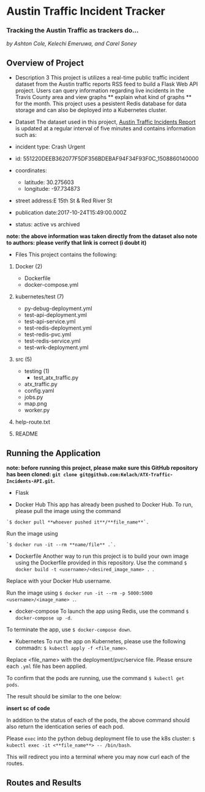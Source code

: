 # Austin Traffic Incident Tracker
### Tracking the Austin Traffic as trackers do... 

*by Ashton Cole, Kelechi Emeruwa, and Carel Soney*

## Overview of Project

* Description
3
This project is utilizes a real-time public traffic incident dataset from
the Austin traffic reports RSS feed to build a Flask Web API project. Users
can query information regarding live incidents in the Travis County area and view
graphs ** explain what kind of graphs ** for the month. This project uses a
pesistent Redis database for data storage and can also be deployed into a 
Kubernetes cluster. 

* Dataset
The dataset used in this project, [Austin Traffic Incidents Report](https://data.austintexas.gov/resource/dx9v-zd7x.json)
 is updated at a regular interval of five minutes
and contains information such as:
 * incident type: Crash Urgent 
 * id: 551220DEEB362077F5DF356BDEBAF94F34F93F0C_1508860140000
 * coordinates:
   * latitude: 30.275603
   * longitude: -97.734873
 * street address:E 15th St & Red River St
 * publication date:2017-10-24T15:49:00.000Z
 * status: active vs archived

 **note: the above information was taken directly from the dataset**
 **also note to authors: please verify that link is correct (i doubt it)**

* Files
This project contains the following: 
 1. Docker (2)
    * Dockerfile
    * docker-compose.yml

 2. kubernetes/test (7)
    * py-debug-deployment.yml
    * test-api-deployment.yml
    * test-api-service.yml
    * test-redis-deployment.yml
    * test-redis-pvc.yml
    * test-redis-service.yml
    * test-wrk-deployment.yml

 3. src (5)
    * testing (1)
      * test_atx_traffic.py
    * atx_traffic.py
    * config.yaml
    * jobs.py
    * map.png
    * worker.py

 4. help-route.txt

 5. README

## Running the Application
**note: before running this project, please make sure this GitHub repository
has been cloned: `git clone git@github.com:Kelach/ATX-Traffic-Incidents-API.git`.**

* Flask

* Docker Hub
This app has already been pushed to Docker Hub. To run, please pull the image
using the command
```
`$ docker pull **whoever pushed it**/**file_name**`. 
```
Run the image using 
```
`$ docker run -it --rm **name/file** .`. 
```

* Dockerfile
Another way to run this project is to build your own image using the Dockerfile
provided in this repository. Use the command
`$ docker build -t <username>/<desired_image_name> . `. 

Replace <username> with your Docker Hub username.

Run the image using 
`$ docker run -it --rm -p 5000:5000 <username>/<image_name> .`. 

* docker-compose
To launch the app using Redis, use the command 
`$ docker-compose up -d`. 

To terminate the app, use 
`$ docker-compose down`.

* Kubernetes
To run the app on Kubernetes, please use the following commadn: 
`$ kubectl apply -f <file_name>`. 

Replace <file_name> with the deployment/pvc/service file. Please ensure each `.yml`
file has been applied. 

To confirm that the pods are running, use the command 
`$ kubectl get pods`.

The result should be similar to the one below: 

**insert sc of code**

In addition to the status of each of the pods, the above command should also return
the identication series of each pod. 

Please `exec` into the python debug deployment file to use the k8s cluster:
`$ kubectl exec -it <**file_name**> -- /bin/bash`. 

This will redirect you into a terminal where you may now curl each of the routes. 

## Routes and Results
